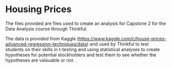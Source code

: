 # Housing Prices
The files provided are files used to create an analysis for Capstone 2 for the Data Analysis course through Thinkful. 

The data is provided from Kaggle (https://www.kaggle.com/c/house-prices-advanced-regression-techniques/data) and used by Thinkful to test students on their skills in t-testing and using statistical analyses to create hypotheses for potential stockholders and test them to see whether the hypotheses are valauable or not. 
